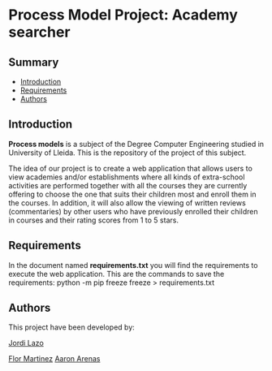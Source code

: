 # Process Model Project: Academy searcher
## Summary
  - [Introduction](#introduction)
  - [Requirements](#requirements)
  - [Authors](#authors)
## Introduction
**Process models** is a subject of the Degree Computer Engineering studied in University of Lleida.
This is the repository of the project of this subject.

The idea of our project is to create a web application that allows users to view academies and/or establishments where all kinds of extra-school activities are performed together with all the courses they are currently offering to choose the one that suits their children most and enroll them in the courses. In addition, it will also allow the viewing of written reviews (commentaries) by other users who have previously enrolled their children in courses and their rating scores from 1 to 5 stars.

## Requirements
In the document named **requirements.txt** you will find the requirements to execute the web application.
This are the commands to save the requirements:
  python -m pip freeze
  freeze > requirements.txt

## Authors
This project have been developed by:

<a href="https://github.com/JordiLazo" target="_blank">Jordi Lazo</a>

[Flor Martinez](https://github.com/flormartinezm)
[Aaron Arenas](https://github.com/aaron-at97)
